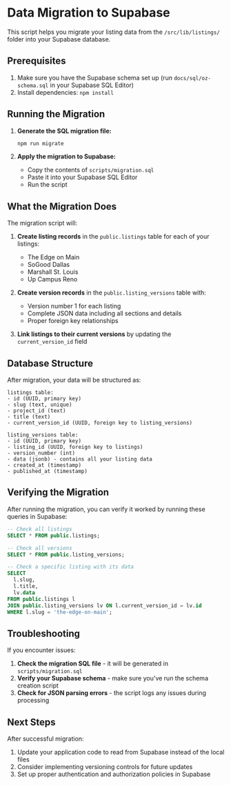 # Data Migration to Supabase

This script helps you migrate your listing data from the `/src/lib/listings/` folder into your Supabase database.

## Prerequisites

1. Make sure you have the Supabase schema set up (run `docs/sql/oz-schema.sql` in your Supabase SQL Editor)
2. Install dependencies: `npm install`

## Running the Migration

1. **Generate the SQL migration file:**
   ```bash
   npm run migrate
   ```

2. **Apply the migration to Supabase:**
   - Copy the contents of `scripts/migration.sql`
   - Paste it into your Supabase SQL Editor
   - Run the script

## What the Migration Does

The migration script will:

1. **Create listing records** in the `public.listings` table for each of your listings:
   - The Edge on Main
   - SoGood Dallas  
   - Marshall St. Louis
   - Up Campus Reno

2. **Create version records** in the `public.listing_versions` table with:
   - Version number 1 for each listing
   - Complete JSON data including all sections and details
   - Proper foreign key relationships

3. **Link listings to their current versions** by updating the `current_version_id` field

## Database Structure

After migration, your data will be structured as:

```
listings table:
- id (UUID, primary key)
- slug (text, unique)
- project_id (text)
- title (text)
- current_version_id (UUID, foreign key to listing_versions)

listing_versions table:
- id (UUID, primary key)
- listing_id (UUID, foreign key to listings)
- version_number (int)
- data (jsonb) - contains all your listing data
- created_at (timestamp)
- published_at (timestamp)
```

## Verifying the Migration

After running the migration, you can verify it worked by running these queries in Supabase:

```sql
-- Check all listings
SELECT * FROM public.listings;

-- Check all versions
SELECT * FROM public.listing_versions;

-- Check a specific listing with its data
SELECT 
  l.slug,
  l.title,
  lv.data
FROM public.listings l
JOIN public.listing_versions lv ON l.current_version_id = lv.id
WHERE l.slug = 'the-edge-on-main';
```

## Troubleshooting

If you encounter issues:

1. **Check the migration SQL file** - it will be generated in `scripts/migration.sql`
2. **Verify your Supabase schema** - make sure you've run the schema creation script
3. **Check for JSON parsing errors** - the script logs any issues during processing

## Next Steps

After successful migration:

1. Update your application code to read from Supabase instead of the local files
2. Consider implementing versioning controls for future updates
3. Set up proper authentication and authorization policies in Supabase 